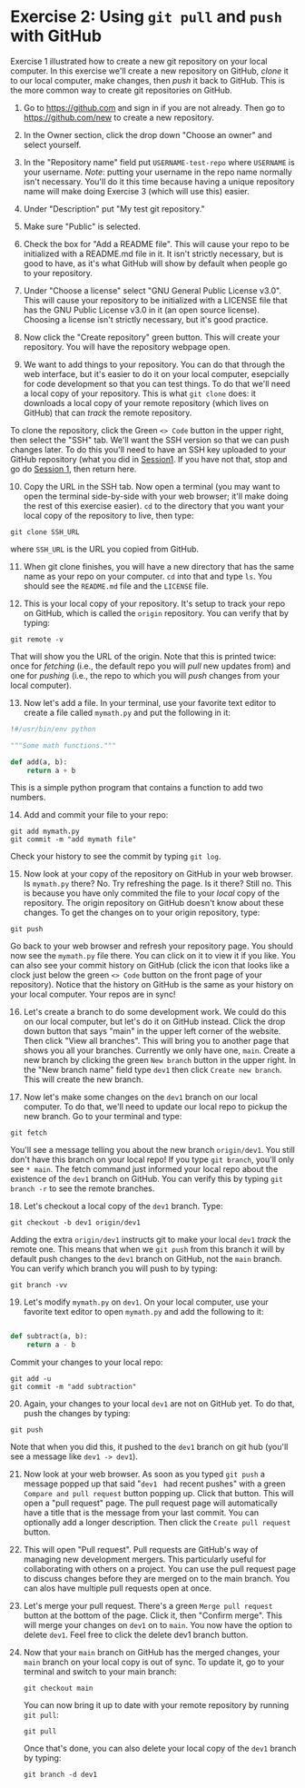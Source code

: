 # Exercise 2: Using `git pull` and `push` with GitHub

Exercise 1 illustrated how to create a new git repository on your local computer. In this exercise we'll create a new repository on GitHub, *clone* it to our local computer, make changes, then *push* it back to GitHub. This is the more common way to create git repositories on GitHub.

1. Go to https://github.com and sign in if you are not already. Then go to https://github.com/new to create a new repository.

2. In the Owner section, click the drop down "Choose an owner" and select yourself.

3. In the "Repository name" field put `USERNAME-test-repo` where `USERNAME` is your username. *Note*: putting your username in the repo name normally isn't necessary. You'll do it this time because having a unique repository name will make doing Exercise 3 (which will use this) easier.

4. Under "Description" put "My test git repository."

5. Make sure "Public" is selected.

6. Check the box for "Add a README file". This will cause your repo to be initialized with a README.md file in it. It isn't strictly necessary, but is good to have, as it's what GitHub will show by default when people go to your repository.

7. Under "Choose a license" select "GNU General Public License v3.0". This will cause your repository to be initialized with a LICENSE file that has the GNU Public License v3.0 in it (an open source license). Choosing a license isn't strictly necessary, but it's good practice.

8. Now click the "Create repository" green button. This will create your repository. You will have the repository webpage open.

9. We want to add things to your repository. You can do that through the web interface, but it's easier to do it on your local computer, esepcially for code development so that you can test things. To do that we'll need a local copy of your repository. This is what `git clone` does: it downloads a local copy of your remote repository (which lives on GitHub) that can *track* the remote repository.

To clone the repository, click the Green `<> Code` button in the upper right, then select the "SSH" tab. We'll want the SSH version so that we can push changes later. To do this you'll need to have an SSH key uploaded to your GitHub repository (what you did in [Session1](../../session1). If you have not that, stop and go do [Session 1](../../session1), then return here.

10. Copy the URL in the SSH tab. Now open a terminal (you may want to open the terminal side-by-side with your web browser; it'll make doing the rest of this exercise easier). `cd` to the directory that you want your local copy of the repository to live, then type:
```
git clone SSH_URL
```
where `SSH_URL` is the URL you copied from GitHub.

11. When git clone finishes, you will have a new directory that has the same name as your repo on your computer. `cd` into that and type `ls`. You should see the `README.md` file and the `LICENSE` file.

12. This is your local copy of your repository. It's setup to track your repo on GitHub, which is called the `origin` repository. You can verify that by typing:
```
git remote -v
```
That will show you the URL of the origin. Note that this is printed twice: once for *fetching* (i.e., the default repo you will *pull* new updates from) and one for *pushing* (i.e., the repo to which you will *push* changes from your local computer).

13. Now let's add a file. In your terminal, use your favorite text editor to create a file called `mymath.py` and put the following in it:
```python
!#/usr/bin/env python

"""Some math functions."""

def add(a, b):
    return a + b
```

This is a simple python program that contains a function to add two numbers.

14. Add and commit your file to your repo:
```
git add mymath.py
git commit -m "add mymath file"
```
Check your history to see the commit by typing `git log`.

15. Now look at your copy of the repository on GitHub in your web browser. Is `mymath.py` there? No. Try refreshing the page. Is it there? Still no. This is because you have only commited the file to your *local* copy of the repository. The origin repository on GitHub doesn't know about these changes. To get the changes on to your origin repository, type:
```
git push
```
Go back to your web browser and refresh your repository page. You should now see the `mymath.py` file there. You can click on it to view it if you like. You can also see your commit history on GitHub (click the icon that looks like a clock just below the green `<> Code` button on the front page of your repository). Notice that the history on GitHub is the same as your history on your local computer. Your repos are in sync!

16. Let's create a branch to do some development work. We could do this on our local computer, but let's do it on GitHub instead. Click the drop down button that says "main" in the upper left corner of the website. Then click "View all branches". This will bring you to another page that shows you all your branches. Currently we only have one, `main`. Create a new branch by clicking the green `New branch` button in the upper right. In the "New branch name" field type `dev1` then click `Create new branch`. This will create the new branch.

17. Now let's make some changes on the `dev1` branch on our local computer. To do that, we'll need to update our local repo to pickup the new branch. Go to your terminal and type:
```
git fetch
```
You'll see a message telling you about the new branch `origin/dev1`. You still don't have this branch on your local repo! If you type `git branch`, you'll only see `* main`. The fetch command just informed your local repo about the existence of the `dev1` branch on GitHub. You can verify this by typing `git branch -r` to see the remote branches.

18. Let's checkout a local copy of the `dev1` branch. Type:
```
git checkout -b dev1 origin/dev1
```
Adding the extra `origin/dev1` instructs git to make your local `dev1` *track* the remote one. This means that when we `git push` from this branch it will by default push changes to the `dev1` branch on GitHub, not the `main` branch. You can verify which branch you will push to by typing:
```
git branch -vv
```

19. Let's modify `mymath.py` on `dev1`. On your local computer, use your favorite text editor to open `mymath.py` and add the following to it:
```python

def subtract(a, b):
    return a - b
```
Commit your changes to your local repo:
```
git add -u
git commit -m "add subtraction"
```

20. Again, your changes to your local `dev1` are not on GitHub yet. To do that, push the changes by typing:
```
git push
```
Note that when you did this, it pushed to the `dev1` branch on git hub (you'll see a message like `dev1 -> dev1`).

21. Now look at your web browser. As soon as you typed `git push` a message popped up that said "`dev1 ` had recent pushes" with a green `Compare and pull request` button popping up. Click that button. This will open a "pull request" page. The pull request page will automatically have a title that is the message from your last commit. You can optionally add a longer description. Then click the `Create pull request` button.

22. This will open "Pull request". Pull requests are GitHub's way of managing new development mergers. This particularly useful for collaborating with others on a project. You can use the pull request page to discuss changes before they are merged on to the main branch. You can alos have multiple pull requests open at once.

23. Let's merge your pull request. There's a green `Merge pull request` button at the bottom of the page. Click it, then "Confirm merge". This will merge your changes on `dev1` on to `main`. You now have the option to delete `dev1`. Feel free to click the delete dev1 branch button.

24. Now that your `main` branch on GitHub has the merged changes, your `main` branch on your local copy is out of sync. To update it, go to your terminal and switch to your main branch:
    ```
    git checkout main
    ```
    You can now bring it up to date with your remote repository by running `git pull`:
    ```
    git pull
    ```
    Once that's done, you can also delete your local copy of the `dev1` branch by typing:
    ```
    git branch -d dev1
    ```
